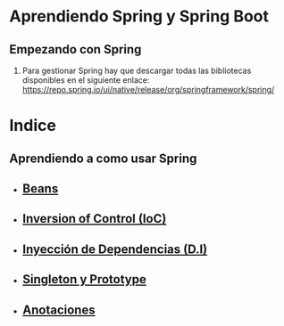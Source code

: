 # Aprendiendo Spring y Spring Boot

## Empezando con Spring

1.  Para gestionar Spring hay que descargar todas las bibliotecas disponibles en el siguiente enlace: https://repo.spring.io/ui/native/release/org/springframework/spring/

# Indice

## Aprendiendo a como usar Spring

- ## [Beans](https://github.com/Jbarseg/Learning-Spring-and-Spring-Boot/blob/master/index/englishtranslations/README-BEAN.en.md)

- ## [Inversion of Control (IoC)](https://github.com/Jbarseg/Learning-Spring-and-Spring-Boot/blob/master/index/englishtranslations/README_INVERSION_OF_CONTROL.en.md)

- ## [Inyección de Dependencias (D.I)](https://github.com/Jbarseg/Learning-Spring-and-Spring-Boot/blob/master/index/englishtranslations/README_DEPENDENCY_INJECTION.en.md)

- ## [Singleton y Prototype](https://github.com/Jbarseg/Learning-Spring-and-Spring-Boot/blob/master/index/englishtranslations/README-SINGLETON-AND-PROTOTYPE.en.md)

- ## [Anotaciones](https://github.com/Jbarseg/Learning-Spring-and-Spring-Boot/blob/master/index/englishtranslations/README-ANNOTATIONS.en.md)